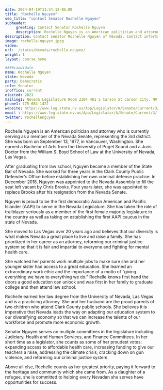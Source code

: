 ```yaml
---
date: 2024-04-19T11:54:12-05:00
title: "Rochelle Nguyen"
seo_title: "contact Senator Rochelle Nguyen"
subheader:
     greeting: Contact Senator Rochelle Nguyen
     description: Rochelle Nguyen is an American politician and attorney who is currently serving as a member of the Nevada Senate, representing the 3rd district. She was born on September 13, 1977, in Vancouver, Washington.
description: Contact Senator Rochelle Nguyen of Nevada. Contact information for Rochelle Nguyen includes email address, phone number, and mailing address.
image: rochelle-nguyen.jpeg
video:
url:  /states/Nevada/rochelle-nguyen/
weight: 1
layout: course_home

####candidate
name: Rochelle Nguyen
state: Nevada
party: Democratic
role: Senator
inoffice: current
elected: 2023
mailing1: Nevada Legislature Room 2104 401 S Carson St Carson City, NV 89701-4747
phone1: 775-684-1422
website: https://www.leg.state.nv.us/App/Legislator/A/Senate/Current/3/
email : https://www.leg.state.nv.us/App/Legislator/A/Senate/Current/3/
twitter: rochellenguyen
---
```


Rochelle Nguyen is an American politician and attorney who is currently serving as a member of the Nevada Senate, representing the 3rd district. She was born on September 13, 1977, in Vancouver, Washington. She earned a Bachelor of Arts from the University of Puget Sound and a Juris Doctor from the William S. Boyd School of Law at the University of Nevada, Las Vegas.

After graduating from law school, Nguyen became a member of the State Bar of Nevada. She worked for three years in the Clark County Public Defender's Office before establishing her own criminal defense practice. In December 2018, Nguyen was appointed to the Nevada Assembly to fill the seat left vacant by Chris Brooks. Four years later, she was appointed to replace Brooks after his resignation from the Nevada Senate.

Nguyen is proud to be the first democratic Asian American and Pacific Islander (AAPI) to serve in the Nevada Legislature. She has taken the role of trailblazer seriously as a member of the first female majority legislature in the country as well as taking on establishing the first AAPI caucus in the state of Nevada.

She moved to Las Vegas over 20 years ago and believes that our diversity is what makes Nevada a great place to live and raise a family. She has prioritized in her career as an attorney, reforming our criminal justice system so that it is fair and impartial to everyone and fighting for mental health care.

She watched her parents work multiple jobs to make sure she and her younger sister had access to a great education. She learned an extraordinary work ethic and the importance of a motto of “giving everything we have to everything we do.” Rochelle knows first hand the doors a good education can unlock and was first in her family to graduate college and then attend law school.

Rochelle earned her law degree from the University of Nevada, Las Vegas and is a practicing attorney. She and her husband are the proud parents of two children who attend Clark County public schools. She believes it is imperative that Nevada leads the way on adapting our education system to our diversifying economy so that we can increase the talents of our workforce and promote more economic growth.

Senator Nguyen serves on multiple committees in the legislature including Judiciary, Health and Human Services, and Finance Committees. In her short time as a legislator, she counts as some of her proudest votes: expanding access to affordable health care, increasing funding to give our teachers a raise, addressing the climate crisis, cracking down on gun violence, and reforming our criminal justice system.

Above all else, Rochelle counts as her greatest priority, paying it forward to the heritage and community which she came from. As a daughter of a refugee, she is committed to helping every Nevadan she serves have opportunities for success.
